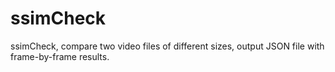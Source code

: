 # ssimCheck
ssimCheck, compare two video files of different sizes, output JSON file with frame-by-frame results.

